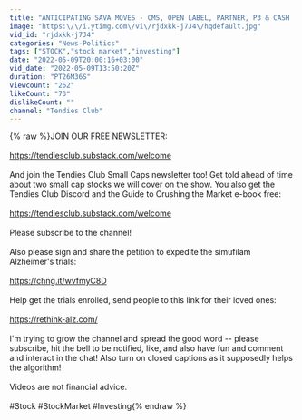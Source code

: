 ```yaml
---
title: "ANTICIPATING SAVA MOVES - CMS, OPEN LABEL, PARTNER, P3 & CASH | Stocks IBB SAVA XBI | Joe Springer"
image: "https:\/\/i.ytimg.com\/vi\/rjdxkk-j7J4\/hqdefault.jpg"
vid_id: "rjdxkk-j7J4"
categories: "News-Politics"
tags: ["STOCK","stock market","investing"]
date: "2022-05-09T20:00:16+03:00"
vid_date: "2022-05-09T13:50:20Z"
duration: "PT26M36S"
viewcount: "262"
likeCount: "73"
dislikeCount: ""
channel: "Tendies Club"
---
```

{% raw %}JOIN OUR FREE NEWSLETTER:<br /><br /><a rel="nofollow" target="blank" href="https://tendiesclub.substack.com/welcome">https://tendiesclub.substack.com/welcome</a> <br /><br />And join the Tendies Club Small Caps newsletter too! Get told ahead of time about two small cap stocks we will cover on the show. You also get the Tendies Club Discord and the Guide to Crushing the Market e-book free:<br /><br /><a rel="nofollow" target="blank" href="https://tendiesclub.substack.com/welcome">https://tendiesclub.substack.com/welcome</a> <br /><br />Please subscribe to the channel!<br /><br />Also please sign and share the petition to expedite the simufilam Alzheimer's trials:<br /><br /><a rel="nofollow" target="blank" href="https://chng.it/wvfmyC8D">https://chng.it/wvfmyC8D</a><br /><br />Help get the trials enrolled, send people to this link for their loved ones:<br /><br /><a rel="nofollow" target="blank" href="https://rethink-alz.com/">https://rethink-alz.com/</a><br /><br />I'm trying to grow the channel and spread the good word -- please subscribe, hit the bell to be notified, like, and also have fun and comment and interact in the chat! Also turn on closed captions as it supposedly helps the algorithm!<br /><br />Videos are not financial advice.<br /><br />#Stock #StockMarket #Investing{% endraw %}
